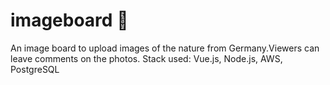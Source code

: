 # imageboard :camera_flash:

An image board to upload images of the nature from Germany.Viewers can leave comments on the photos.
Stack used: Vue.js, Node.js, AWS, PostgreSQL
